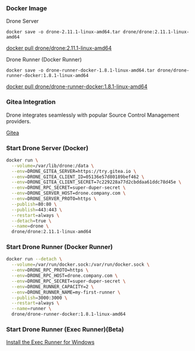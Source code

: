 ### Docker Image
Drone Server
```
docker save -o drone-2.11.1-linux-amd64.tar drone/drone:2.11.1-linux-amd64
```
[docker pull drone/drone:2.11.1-linux-amd64](./drone-2.11.1-linux-amd64.tar.xz)

Drone Runner (Docker Runner)
```
docker save -o drone-runner-docker-1.8.1-linux-amd64.tar drone/drone-runner-docker:1.8.1-linux-amd64
```
[docker pull drone/drone-runner-docker:1.8.1-linux-amd64](./drone-runner-docker-1.8.1-linux-amd64.tar.xz)

### Gitea Integration
Drone integrates seamlessly with popular Source Control Management providers.

[Gitea](https://docs.drone.io/server/provider/gitea/)

### Start Drone Server (Docker)
```bash
docker run \
  --volume=/var/lib/drone:/data \
  --env=DRONE_GITEA_SERVER=https://try.gitea.io \
  --env=DRONE_GITEA_CLIENT_ID=05136e57d80189bef462 \
  --env=DRONE_GITEA_CLIENT_SECRET=7c229228a77d2cbddaa61ddc78d45e \
  --env=DRONE_RPC_SECRET=super-duper-secret \
  --env=DRONE_SERVER_HOST=drone.company.com \
  --env=DRONE_SERVER_PROTO=https \
  --publish=80:80 \
  --publish=443:443 \
  --restart=always \
  --detach=true \
  --name=drone \
  drone/drone:2.11.1-linux-amd64
```

### Start Drone Runner (Docker Runner)
```bash
docker run --detach \
  --volume=/var/run/docker.sock:/var/run/docker.sock \
  --env=DRONE_RPC_PROTO=https \
  --env=DRONE_RPC_HOST=drone.company.com \
  --env=DRONE_RPC_SECRET=super-duper-secret \
  --env=DRONE_RUNNER_CAPACITY=2 \
  --env=DRONE_RUNNER_NAME=my-first-runner \
  --publish=3000:3000 \
  --restart=always \
  --name=runner \
  drone/drone-runner-docker:1.8.1-linux-amd64
```

### Start Drone Runner (Exec Runner)(Beta)
[Install the Exec Runner for Windows](https://github.com/drone-runners/drone-runner-exec/releases/latest/download/drone_runner_exec_windows_amd64.tar.gz)